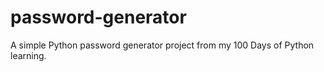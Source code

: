 # password-generator
A simple Python password generator project from my 100 Days of Python learning.
